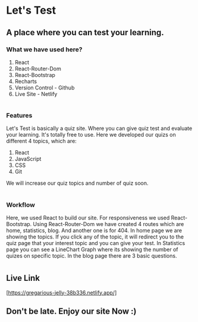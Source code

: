 # Let's Test


## A place where you can test your learning.


### What we have used here?
1. React
2. React-Router-Dom
3. React-Bootstrap
4. Recharts
5. Version Control - Github
6. Live Site - Netlify
#


### Features
Let's Test is basically a quiz site. Where you can give quiz test and evaluate your learning.
It's totally free to use.
Here we developed our quizs on different 4 topics, which are:
1. React
2. JavaScript
3. CSS
4. Git

We will increase our quiz topics and number of quiz soon.
#


### Workflow
Here, we used React to build our site. For responsiveness we used React-Bootstrap. Using React-Router-Dom we have created 4 routes which are home, statistics, blog. And another one is for 404. In home page we are showing the topics. If you click any of the topic, it will redirect you to the quiz page that your interest topic and you can give your test. In Statistics page you can see a LineChart Graph where its showing the number of quizes on specific topic. In the blog page there are 3 basic questions.
#

## Live Link
[https://gregarious-jelly-38b336.netlify.app/]

## Don't be late. Enjoy our site Now :)
